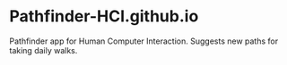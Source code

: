 # Pathfinder-HCI.github.io
Pathfinder app for Human Computer Interaction. Suggests new paths for taking daily walks.
